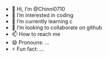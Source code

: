 - 👋 Hi, I’m @Chinni0710
- 👀 I’m interested in coding
- 🌱 I’m currently learning c
- 💞️ I’m looking to collaborate on github
- 📫 How to reach me 
- 😄 Pronouns: ...
- ⚡ Fun fact: ...

<!---
Chinni0710/Chinni0710 is a ✨ special ✨ repository because its `README.md` (this file) appears on your GitHub profile.
You can click the Preview link to take a look at your changes.
--->

